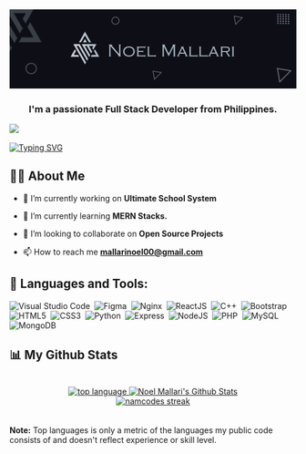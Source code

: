 
<img src="./assets/banner.png">

<h3 align="center">I'm a passionate Full Stack Developer from Philippines.</h3>

<a href="https://github.com/Meghna-DAS/github-profile-views-counter">
    <img src="https://komarev.com/ghpvc/?username=namcodes">
</a>
<br/>

[![Typing SVG](https://readme-typing-svg.herokuapp.com?lines=Nice+to+meet+you...;Open-Source+Developer;Cyber+Security+Researcher;Pinoy+web+%26+mobile+app+Developer)](https://git.io/typing-svg)
## 🙋‍♂️ About Me

- 🔭 I’m currently working on **Ultimate School System**

- 🌱 I’m currently learning **MERN Stacks.**

- 👯 I’m looking to collaborate on **Open Source Projects**

<!-- 👨‍💻 All of my projects are available at **[My Projects Collections](https://facebook.com)**-->

- 📫 How to reach me **mallarinoel00@gmail.com**

## 🚀 Languages and Tools:
![Visual Studio Code](https://img.shields.io/badge/-Visual%20Studio%20Code-0d2364?style=flat&logo=visual-studio-code&logoColor=007ACC)&nbsp;
![Figma](https://img.shields.io/badge/-Figma-0d2364?style=flat&logo=figma&logoColor=yellow)&nbsp;
![Nginx](https://img.shields.io/badge/-Nginx-0d2364?style=flat&logo=nginx&logoColor=yellow)&nbsp;
![ReactJS](https://img.shields.io/badge/-ReactJS-0d2364?style=flat&logo=react&logoColor=yellow)&nbsp;
![C++](https://img.shields.io/badge/-C++-0d2364?style=flat&logo=cplusplus&logoColor=yellow)&nbsp;
![Bootstrap](https://img.shields.io/badge/-Bootstrap-0d2364?style=flat&logo=bootstrap&logoColor=yellow)&nbsp;
![HTML5](https://img.shields.io/badge/-HTML5-0d2364?style=flat&logo=html5&logoColor=yellow)&nbsp;
![CSS3](https://img.shields.io/badge/-CSS3-0d2364?style=flat&logo=css3&logoColor=yellow)&nbsp;
![Python](https://img.shields.io/badge/-Python-0d2364?style=flat&logo=python&logoColor=yellow)&nbsp;
![Express](https://img.shields.io/badge/-Express-0d2364?style=flat&logo=express&logoColor=yellow)&nbsp;
![NodeJS](https://img.shields.io/badge/-NodeJS-0d2364?style=flat&logo=node.js&logoColor=yellow)&nbsp;
![PHP](https://img.shields.io/badge/-PHP-0d2364?style=flat&logo=php&logoColor=yellow)&nbsp;
![MySQL](https://img.shields.io/badge/-MySQL-0d2364?style=flat&logo=mysql&logoColor=yellow)&nbsp;
![MongoDB](https://img.shields.io/badge/-MongoDB-0d2364?style=flat&logo=mongodb&logoColor=yellow)&nbsp;

## 📊 My Github Stats

  <br/>
<div display="flex" justify-content="center" align="center">
 <a href="https://github-readme-stats.vercel.app/api/top-langs/?username=namcodes&langs_count=8&count_private=true&layout=compact&theme=black-ice&hide_border=true&stroke=0000&background=060A0CD0">
<img alt="top language" src="https://github-readme-stats.vercel.app/api/top-langs/?username=namcodes&langs_count=8&count_private=true&layout=compact&theme=black-ice&hide_border=true&stroke=0000&bg_color=060A0CD0"/>
</a>
<a href="[https://github.com/namcodes/github-readme-stats](https://github-readme-stats.vercel.app/api?username=namcodes&langs_count=15&show_icons=true&count_private=true&theme=black-ice&hide_border=true&stroke=0000&bg_color=060A0CD0)">
<img alt="Noel Mallari's Github Stats" src="https://github-readme-stats.vercel.app/api?username=namcodes&langs_count=15&show_icons=true&count_private=true&theme=black-ice&hide_border=true&stroke=0000&bg_color=060A0CD0" />
</a>
</div>
<div align="center">
<a href="https://github.com/namcodes/github-readme-streak-stats">
    <img alt="namcodes streak" src="https://github-readme-streak-stats.herokuapp.com/?user=namcodes&theme=black-ice&hide_border=true&stroke=0000&background=060A0CD0"/>
</a>
</div>
<br/>
<br/>
  <b>Note:</b> Top languages is only a metric of the languages my public code consists of and doesn't reflect experience or skill level.
<br/>
